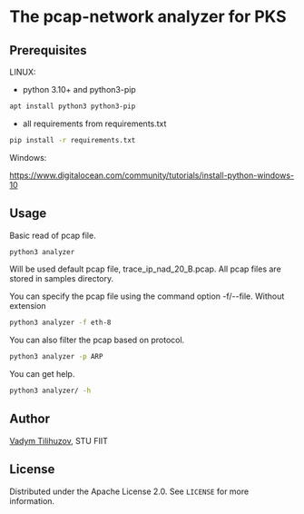 # The pcap-network analyzer for PKS

## Prerequisites

LINUX:

- python 3.10+ and python3-pip
```bash
apt install python3 python3-pip
```

- all requirements from requirements.txt
```bash
pip install -r requirements.txt
```

Windows:

https://www.digitalocean.com/community/tutorials/install-python-windows-10

## Usage
Basic read of pcap file.
```bash
python3 analyzer
```

Will be used default pcap file, trace_ip_nad_20_B.pcap.
All pcap files are stored in samples directory.

You can specify the pcap file using the command option -f/--file.
Without extension
```bash
python3 analyzer -f eth-8
```

You can also filter the pcap based on protocol.
```bash
python3 analyzer -p ARP
```

You can get help.
```bash
python3 analyzer/ -h
```

## Author
[Vadym Tilihuzov](https://github.com/Real-4339), STU FIIT

## License
Distributed under the Apache License 2.0. See `LICENSE` for more information.
